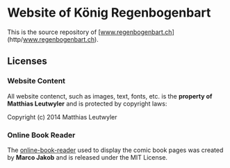 # Website of König Regenbogenbart

This is the source repository of [www.regenbogenbart.ch]
(http/www.regenbogenbart.ch).


## Licenses

### Website Content

All website contenct, such as images, text, fonts, etc. is the **property of 
Matthias Leutwyler** and is protected by copyright laws:

Copyright (c) 2014 Matthias Leutwyler


### Online Book Reader

The [online-book-reader](https://github.com/marcojakob/online-book-reader) used
to display the comic book pages was created by **Marco Jakob** and is released 
under the MIT License.
